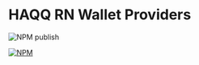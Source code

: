 # HAQQ RN Wallet Providers

![NPM publish](https://github.com/haqq-network/haqq-rn-wallet-providers/actions/workflows/npm-publish.yml/badge.svg)

[![NPM](https://nodei.co/npm/@haqq/rn-wallet-providers.png?downloads=true)](https://www.npmjs.com/package/@haqq/rn-wallet-providers)  

